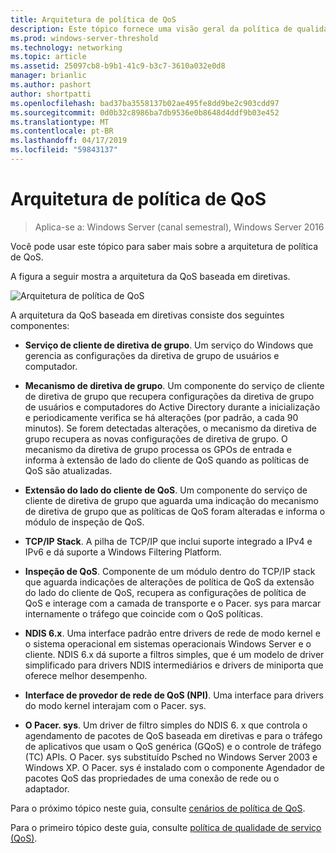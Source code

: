 ```yaml
---
title: Arquitetura de política de QoS
description: Este tópico fornece uma visão geral da política de qualidade de serviço (QoS), que permite que você use a diretiva de grupo para priorizar a largura de banda de tráfego de rede de aplicativos e serviços no Windows Server 2016 específicos.
ms.prod: windows-server-threshold
ms.technology: networking
ms.topic: article
ms.assetid: 25097cb8-b9b1-41c9-b3c7-3610a032e0d8
manager: brianlic
ms.author: pashort
author: shortpatti
ms.openlocfilehash: bad37ba3558137b02ae495fe8dd9be2c903cdd97
ms.sourcegitcommit: 0d0b32c8986ba7db9536e0b8648d4ddf9b03e452
ms.translationtype: MT
ms.contentlocale: pt-BR
ms.lasthandoff: 04/17/2019
ms.locfileid: "59843137"
---
```

# <a name="qos-policy-architecture"></a>Arquitetura de política de QoS

>Aplica-se a: Windows Server (canal semestral), Windows Server 2016

Você pode usar este tópico para saber mais sobre a arquitetura de política de QoS.

A figura a seguir mostra a arquitetura da QoS baseada em diretivas.

![Arquitetura de política de QoS](../../media/QoS/QoS-Policy-Architecture.jpg)

A arquitetura da QoS baseada em diretivas consiste dos seguintes componentes:

- **Serviço de cliente de diretiva de grupo**. Um serviço do Windows que gerencia as configurações da diretiva de grupo de usuários e computador.

- **Mecanismo de diretiva de grupo**. Um componente do serviço de cliente de diretiva de grupo que recupera configurações da diretiva de grupo de usuários e computadores do Active Directory durante a inicialização e periodicamente verifica se há alterações \(por padrão, a cada 90 minutos\). Se forem detectadas alterações, o mecanismo da diretiva de grupo recupera as novas configurações de diretiva de grupo. O mecanismo da diretiva de grupo processa os GPOs de entrada e informa à extensão de lado do cliente de QoS quando as políticas de QoS são atualizadas.

- **Extensão do lado do cliente de QoS**. Um componente do serviço de cliente de diretiva de grupo que aguarda uma indicação do mecanismo de diretiva de grupo que as políticas de QoS foram alteradas e informa o módulo de inspeção de QoS.

- **TCP/IP Stack**. A pilha de TCP/IP que inclui suporte integrado a IPv4 e IPv6 e dá suporte a Windows Filtering Platform. 

- **Inspeção de QoS**. Componente de um módulo dentro do TCP/IP stack que aguarda indicações de alterações de política de QoS da extensão do lado do cliente de QoS, recupera as configurações de política de QoS e interage com a camada de transporte e o Pacer. sys para marcar internamente o tráfego que coincide com o QoS políticas.

- **NDIS 6.x**. Uma interface padrão entre drivers de rede de modo kernel e o sistema operacional em sistemas operacionais Windows Server e o cliente. NDIS 6.x dá suporte a filtros simples, que é um modelo de driver simplificado para drivers NDIS intermediários e drivers de miniporta que oferece melhor desempenho.

- **Interface de provedor de rede de QoS \(NPI\)**. Uma interface para drivers do modo kernel interajam com o Pacer. sys.

- **O Pacer. sys**. Um driver de filtro simples do NDIS 6. x que controla o agendamento de pacotes de QoS baseada em diretivas e para o tráfego de aplicativos que usam o QoS genérica \(GQoS\) e o controle de tráfego \(TC\) APIs. O Pacer. sys substituído Psched no Windows Server 2003 e Windows XP. O Pacer. sys é instalado com o componente Agendador de pacotes QoS das propriedades de uma conexão de rede ou o adaptador.

Para o próximo tópico neste guia, consulte [cenários de política de QoS](qos-policy-scenarios.md).

Para o primeiro tópico deste guia, consulte [política de qualidade de serviço (QoS)](qos-policy-top.md).

